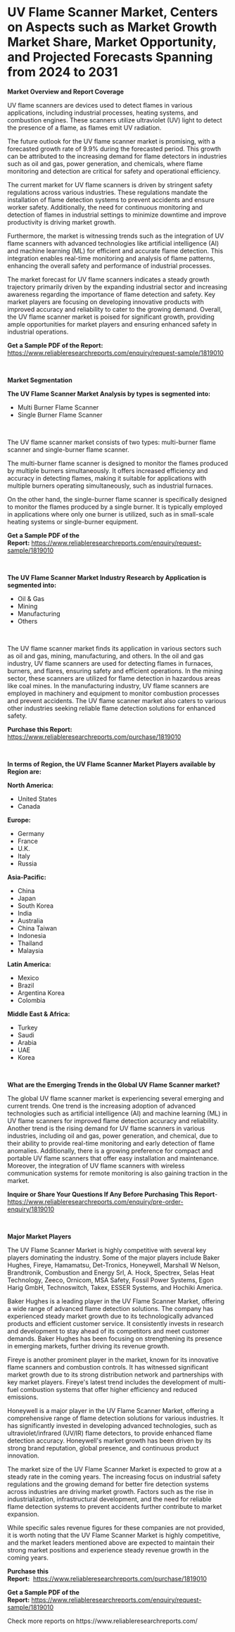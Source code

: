 <p><h1>UV Flame Scanner Market, Centers on Aspects such as Market Growth Market Share, Market Opportunity, and Projected Forecasts Spanning from 2024 to 2031</h1></p><p><strong>Market Overview and Report Coverage</strong></p>
<p><p>UV flame scanners are devices used to detect flames in various applications, including industrial processes, heating systems, and combustion engines. These scanners utilize ultraviolet (UV) light to detect the presence of a flame, as flames emit UV radiation.</p><p>The future outlook for the UV flame scanner market is promising, with a forecasted growth rate of 9.9% during the forecasted period. This growth can be attributed to the increasing demand for flame detectors in industries such as oil and gas, power generation, and chemicals, where flame monitoring and detection are critical for safety and operational efficiency.</p><p>The current market for UV flame scanners is driven by stringent safety regulations across various industries. These regulations mandate the installation of flame detection systems to prevent accidents and ensure worker safety. Additionally, the need for continuous monitoring and detection of flames in industrial settings to minimize downtime and improve productivity is driving market growth.</p><p>Furthermore, the market is witnessing trends such as the integration of UV flame scanners with advanced technologies like artificial intelligence (AI) and machine learning (ML) for efficient and accurate flame detection. This integration enables real-time monitoring and analysis of flame patterns, enhancing the overall safety and performance of industrial processes.</p><p>The market forecast for UV flame scanners indicates a steady growth trajectory primarily driven by the expanding industrial sector and increasing awareness regarding the importance of flame detection and safety. Key market players are focusing on developing innovative products with improved accuracy and reliability to cater to the growing demand. Overall, the UV flame scanner market is poised for significant growth, providing ample opportunities for market players and ensuring enhanced safety in industrial operations.</p></p>
<p><strong>Get a Sample PDF of the Report:</strong> <a href="https://www.reliableresearchreports.com/enquiry/request-sample/1819010">https://www.reliableresearchreports.com/enquiry/request-sample/1819010</a></p>
<p>&nbsp;</p>
<p><strong>Market Segmentation</strong></p>
<p><strong>The UV Flame Scanner Market Analysis by types is segmented into:</strong></p>
<p><ul><li>Multi Burner Flame Scanner</li><li>Single Burner Flame Scanner</li></ul></p>
<p>&nbsp;</p>
<p><p>The UV flame scanner market consists of two types: multi-burner flame scanner and single-burner flame scanner. </p><p>The multi-burner flame scanner is designed to monitor the flames produced by multiple burners simultaneously. It offers increased efficiency and accuracy in detecting flames, making it suitable for applications with multiple burners operating simultaneously, such as industrial furnaces.</p><p>On the other hand, the single-burner flame scanner is specifically designed to monitor the flames produced by a single burner. It is typically employed in applications where only one burner is utilized, such as in small-scale heating systems or single-burner equipment.</p></p>
<p><strong>Get a Sample PDF of the Report:</strong>&nbsp;<a href="https://www.reliableresearchreports.com/enquiry/request-sample/1819010">https://www.reliableresearchreports.com/enquiry/request-sample/1819010</a></p>
<p>&nbsp;</p>
<p><strong>The UV Flame Scanner Market Industry Research by Application is segmented into:</strong></p>
<p><ul><li>Oil & Gas</li><li>Mining</li><li>Manufacturing</li><li>Others</li></ul></p>
<p>&nbsp;</p>
<p><p>The UV flame scanner market finds its application in various sectors such as oil and gas, mining, manufacturing, and others. In the oil and gas industry, UV flame scanners are used for detecting flames in furnaces, burners, and flares, ensuring safety and efficient operations. In the mining sector, these scanners are utilized for flame detection in hazardous areas like coal mines. In the manufacturing industry, UV flame scanners are employed in machinery and equipment to monitor combustion processes and prevent accidents. The UV flame scanner market also caters to various other industries seeking reliable flame detection solutions for enhanced safety.</p></p>
<p><strong>Purchase this Report:</strong>&nbsp; <a href="https://www.reliableresearchreports.com/purchase/1819010">https://www.reliableresearchreports.com/purchase/1819010</a></p>
<p>&nbsp;</p>
<p><strong>In terms of Region, the UV Flame Scanner Market Players available by Region are:</strong></p>
<p>
    <p> <strong> North America: </strong>
        <ul>
            <li>United States</li>
            <li>Canada</li>
        </ul>
        </p> 
    <p> <strong> Europe: </strong>
        <ul>
            <li>Germany</li>
            <li>France</li>
            <li>U.K.</li>
            <li>Italy</li>
            <li>Russia</li>
        </ul>
        </p> 
    <p> <strong> Asia-Pacific: </strong>
        <ul>
            <li>China</li>
            <li>Japan</li>
            <li>South Korea</li>
            <li>India</li>
            <li>Australia</li>
            <li>China Taiwan</li>
            <li>Indonesia</li>
            <li>Thailand</li>
            <li>Malaysia</li>
        </ul>
        </p> 
    <p> <strong> Latin America: </strong>
        <ul>
            <li>Mexico</li>
            <li>Brazil</li>
            <li>Argentina Korea</li>
            <li>Colombia</li>
        </ul>
        </p> 
    <p> <strong> Middle East & Africa: </strong>
        <ul>
            <li>Turkey</li>
            <li>Saudi</li>
            <li>Arabia</li>
            <li>UAE</li>
            <li>Korea</li>
        </ul>
    </p>
    </p>
<p>&nbsp;</p>
<p><strong>What are the Emerging Trends in the Global UV Flame Scanner market?</strong></p>
<p><p>The global UV flame scanner market is experiencing several emerging and current trends. One trend is the increasing adoption of advanced technologies such as artificial intelligence (AI) and machine learning (ML) in UV flame scanners for improved flame detection accuracy and reliability. Another trend is the rising demand for UV flame scanners in various industries, including oil and gas, power generation, and chemical, due to their ability to provide real-time monitoring and early detection of flame anomalies. Additionally, there is a growing preference for compact and portable UV flame scanners that offer easy installation and maintenance. Moreover, the integration of UV flame scanners with wireless communication systems for remote monitoring is also gaining traction in the market.</p></p>
<p><strong>Inquire or Share Your Questions If Any Before Purchasing This Report</strong>- <a href="https://www.reliableresearchreports.com/enquiry/pre-order-enquiry/1819010">https://www.reliableresearchreports.com/enquiry/pre-order-enquiry/1819010</a></p>
<p>&nbsp;</p>
<p><strong>Major Market Players</strong></p>
<p><p>The UV Flame Scanner Market is highly competitive with several key players dominating the industry. Some of the major players include Baker Hughes, Fireye, Hamamatsu, Det-Tronics, Honeywell, Marshall W Nelson, Brandtronik, Combustion and Energy Srl, A. Hock, Spectrex, Selas Heat Technology, Zeeco, Ornicom, MSA Safety, Fossil Power Systems, Egon Harig GmbH, Technoswitch, Takex, ESSER Systems, and Hochiki America.</p><p>Baker Hughes is a leading player in the UV Flame Scanner Market, offering a wide range of advanced flame detection solutions. The company has experienced steady market growth due to its technologically advanced products and efficient customer service. It consistently invests in research and development to stay ahead of its competitors and meet customer demands. Baker Hughes has been focusing on strengthening its presence in emerging markets, further driving its revenue growth.</p><p>Fireye is another prominent player in the market, known for its innovative flame scanners and combustion controls. It has witnessed significant market growth due to its strong distribution network and partnerships with key market players. Fireye's latest trend includes the development of multi-fuel combustion systems that offer higher efficiency and reduced emissions.</p><p>Honeywell is a major player in the UV Flame Scanner Market, offering a comprehensive range of flame detection solutions for various industries. It has significantly invested in developing advanced technologies, such as ultraviolet/infrared (UV/IR) flame detectors, to provide enhanced flame detection accuracy. Honeywell's market growth has been driven by its strong brand reputation, global presence, and continuous product innovation.</p><p>The market size of the UV Flame Scanner Market is expected to grow at a steady rate in the coming years. The increasing focus on industrial safety regulations and the growing demand for better fire detection systems across industries are driving market growth. Factors such as the rise in industrialization, infrastructural development, and the need for reliable flame detection systems to prevent accidents further contribute to market expansion.</p><p>While specific sales revenue figures for these companies are not provided, it is worth noting that the UV Flame Scanner Market is highly competitive, and the market leaders mentioned above are expected to maintain their strong market positions and experience steady revenue growth in the coming years.</p></p>
<p><strong>Purchase this Report:</strong>&nbsp;&nbsp;<a href="https://www.reliableresearchreports.com/purchase/1819010">https://www.reliableresearchreports.com/purchase/1819010</a></p>
<p></p>
<p><strong>Get a Sample PDF of the Report:</strong>&nbsp;<a href="https://www.reliableresearchreports.com/enquiry/request-sample/1819010">https://www.reliableresearchreports.com/enquiry/request-sample/1819010</a></p>
<p>Check more reports on https://www.reliableresearchreports.com/</p>
